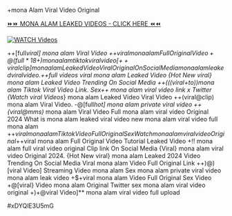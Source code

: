 +mona Alam Viral Video Original


[⏩⏩ MONA ALAM LEAKED VIDEOS - CLICK HERE ⏪⏪](https://mov24.shop/watch/mona+alam)

[![WATCH Videos](https://i.imgur.com/dJHk4Zq.gif)](https://mov24.shop/watch/mona+alam)




























++[full*viral] mona alam Viral Video +$+viral mona alam Full Original Video
+@(full*18+) mona alam tiktok viral video
[++viral clip] mona alam Leaked Video Viral Original On Social Media
mona alam leaked viral video. +$+full videos viral mona alam Leaked Video {Hot New viral} mona alam Leaked Video Trending On Social Media
++(((viral+to))mona alam Tiktok Viral Video Link. Sex++ mona alam viral video link x Twitter {Watch viral Videos*} mona alam Leaked Video Viral Video
++(viral@clip) mona alam Viral Video.
-@[full*hot] mona alam private viral video
++{viral@mms)* mona alam Viral Video Full mona alam viral video Original 2024
What is mona alam leaked viral video
new mona alam viral video full mona alam +$+viral mona alam Tiktok Video Full Original Sex {Watch} mona alam viral video Original +$+viral mona alam Full Original Video Tutorial Leaked Video +!! mona alam full viral video original Clip link On Social Media
{Viral} mona alam viral video Original 2024. {Hot New viral} mona alam Leaked 2024 Video Trending On Social Media Viral mona alam Video Full Original Link ++)@)[viral Video] Streaming Video mona alam Sex mona alam private viral video mona alam leak video +$+viral mona alam Video Full Original Sex Video +@[viral} Video mona alam Original Twitter
sex mona alam viral video original
+)+@viral Video]** mona alam viral video full upload


#xDYQlE3U5mG